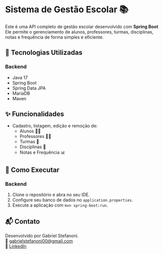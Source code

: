 # Sistema de Gestão Escolar 📚

Este é uma API completo de gestão escolar desenvolvido com **Spring Boot** Ele permite o gerenciamento de alunos, professores, turmas, disciplinas, notas e frequência de forma simples e eficiente.

## 🔧 Tecnologias Utilizadas

### Backend
- Java 17
- Spring Boot
- Spring Data JPA
- MariaDB
- Maven

## ✨ Funcionalidades

- Cadastro, listagem, edição e remoção de:
  - Alunos 👨‍🎓
  - Professores 👩‍🏫
  - Turmas 📘
  - Disciplinas 📖
  - Notas e Frequência 📊

## 🚀 Como Executar

### Backend
1. Clone o repositório e abra no seu IDE.
2. Configure seu banco de dados no `application.properties`.
3. Execute a aplicação com `mvn spring-boot:run`.

## 📬 Contato

Desenvolvido por Gabriel Stefanoni.  
📧 gabrielstefanoni00@gmail.com  
🔗 [LinkedIn](https://www.linkedin.com/in/gabriel-stefanoni-1674701b8/)

